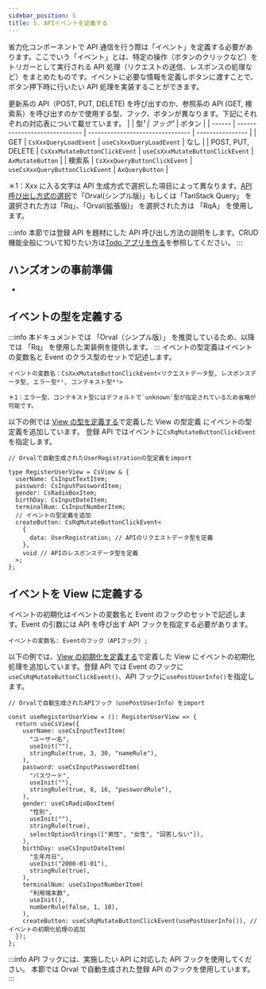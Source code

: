 ```yaml
---
sidebar_position: 5
title: 5. APIイベントを定義する
---
```


省力化コンポーネントで API 通信を行う際は「イベント」を定義する必要があります。ここでいう「イベント」とは、特定の操作（ボタンのクリックなど）をトリガーとして実行される API 処理（リクエストの送信、レスポンスの処理など）をまとめたものです。イベントに必要な情報を定義しボタンに渡すことで、ボタン押下時に行いたい API 処理を実装することができます。

更新系の API（POST, PUT, DELETE) を呼び出すのか、参照系の API (GET, 検索系）を呼び出すのかで使用する型、フック、ボタンが異なります。下記にそれぞれの対応表について載せています。
| | 型*¹ | フック*¹ | ボタン |
| ------ | ----------------------------- | -------------------------------- | ---------------- |
| GET | `CsXxxQueryLoadEvent` | `useCsXxxQueryLoadEvent` | なし |
| POST, PUT, DELETE | `CsXxxMutateButtonClickEvent` | `useCsXxxMutateButtonClickEvent` | `AxMutateButton` |
| 検索系 | `CsXxxQueryButtonClickEvent` | `useCsXxxQueryButtonClickEvent` | `AxQueryButton` |

＊1：Xxx に入る文字は API 生成方式で選択した項目によって異なります。[API 呼び出し方式の選択](../../introduction-guide/introduction-tool.md#api-呼び出し方式の選択)で「Orval(シンプル版)」もしくは「TanStack Query」 を選択された方は「Rq」、「Orval(拡張版)」 を選択された方は 「RqA」 を使用します。

:::info
本節では登録 API を題材にした API 呼び出し方法の説明をします。CRUD 機能全般について知りたい方は[Todo アプリを作る](../crud-function-implementation.md)を参照してください。
:::

## ハンズオンの事前準備

-

## イベントの型を定義する

:::info
本ドキュメントでは 「Orval（シンプル版）」 を推奨しているため、以降では 「Rq」 を使用した実装例を提供します。
:::
イベントの型定義はイベントの変数名と Event のクラス型のセットで記述します。

```tsx
イベントの変数名：CsXxxMutateButtonClickEvent<リクエストデータ型, レスポンスデータ型, エラー型*¹, コンテキスト型*¹>

＊1：エラー型、コンテキスト型にはデフォルトで`unknown`型が指定されているため省略が可能です。
```

以下の例では [View の型を定義する](./define-screen.md#view-の型を定義する)で定義した View の型定義 にイベントの型定義を追加しています。
登録 API ではイベントに`CsRqMutateButtonClickEvent`を指定します。

```tsx title="Viewにイベントの型を追加する"
// Orvalで自動生成されたUserRegistrationの型定義をimport

type RegisterUserView = CsView & {
  userName: CsInputTextItem;
  password: CsInputPasswordItem;
  gender: CsRadioBoxItem;
  birthDay: CsInputDateItem;
  terminalNum: CsInputNumberItem;
  // イベントの型定義を追加
  createButton: CsRqMutateButtonClickEvent<
    {
      data: UserRegistration; // APIのリクエストデータ型を定義
    },
    void // APIのレスポンスデータ型を定義
  >;
};
```

## イベントを View に定義する

イベントの初期化はイベントの変数名と Event のフックのセットで記述します。Event の引数には API を呼び出す API フックを指定する必要があります。

```tsx
イベントの変数名: Eventのフック（APIフック）;
```

以下の例では、[View の初期化を定義する](./define-screen.md#view-の初期化を定義する)で定義した View にイベントの初期化処理を追加しています。登録 API では Event のフックに`useCsRqMutateButtonClickEvent()`、API フックに`usePostUserInfo()`を指定します。

```tsx title="Viewを初期化する"
// Orvalで自動生成されたAPIフック（usePostUserInfo）をimport

const useRegisterUserView = (): RegisterUserView => {
  return useCsView({
    userName: useCsInputTextItem(
      "ユーザー名",
      useInit(""),
      stringRule(true, 3, 30, "nameRule"),
    ),
    password: useCsInputPasswordItem(
      "パスワード",
      useInit(""),
      stringRule(true, 8, 16, "passwordRule"),
    ),
    gender: useCsRadioBoxItem(
      "性別",
      useInit(""),
      stringRule(true),
      selectOptionStrings(["男性", "女性", "回答しない"]),
    ),
    birthDay: useCsInputDateItem(
      "生年月日",
      useInit("2000-01-01"),
      stringRule(true),
    ),
    terminalNum: useCsInputNumberItem(
      "利用端末数",
      useInit(),
      numberRule(false, 1, 10),
    ),
    createButton: useCsRqMutateButtonClickEvent(usePostUserInfo()), // イベントの初期化処理の追加
  });
};
```

:::info
API フックには、実施したい API に対応した API フックを使用してください。
本節では Orval で自動生成された登録 API のフックを使用しています。
:::

